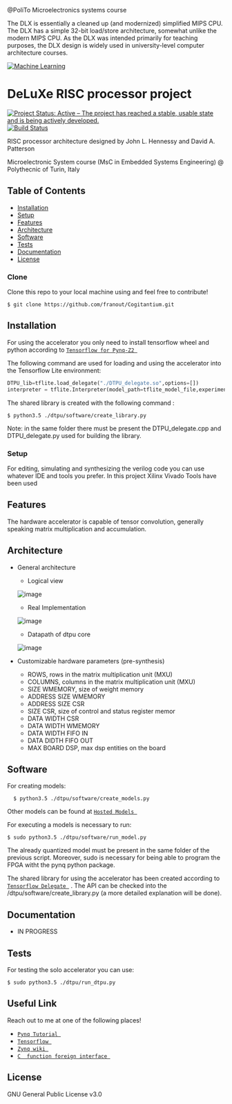 @PoliTo Microelectronics systems course 



The DLX is essentially a cleaned up (and modernized) simplified MIPS CPU. The DLX has a simple 32-bit load/store architecture, somewhat unlike the modern MIPS CPU. As the DLX was intended primarily for teaching purposes, the DLX design is widely used in university-level computer architecture courses. 


<a href="https://mytechdecisions.com"><img src="https://mytechdecisions.com/wp-content/uploads/2019/09/AdobeStock_245601545.jpeg" title="Machine Learning" ></a>

<!-- [![FVCproductions](https://avatars1.githubusercontent.com/u/4284691?v=3&s=200)](http://fvcproductions.com) -->


# DeLuXe RISC processor project 

[![Project Status: Active – The project has reached a stable, usable state and is being actively developed.](https://www.repostatus.org/badges/latest/active.svg)](https://www.repostatus.org/#active)
[![Build Status](http://img.shields.io/travis/badges/badgerbadgerbadger.svg?style=flat-square)](https://travis-ci.org/badges/badgerbadgerbadger) 

RISC processor architecture designed by John L. Hennessy and David A. Patterson

Microelectronic System course (MsC in Embedded Systems Engineering)  @ Polythecnic of Turin, Italy


## Table of Contents 


- [Installation](#installation)
- [Setup](#setup)
- [Features](#features)
- [Architecture](#architecture)
- [Software](#software)
- [Tests](#tests)
- [Documentation](#documentation)
- [License](#license)


### Clone
 Clone this repo to your local machine using and feel free to contribute!
  ```shell
  $ git clone https://github.com/franout/Cogitantium.git
  ```
  
## Installation
For using the accelerator you only need to install tensorflow wheel and python according to   <a href="https://github.com/franout/tensorflow_for_pynqz2" target="_blank">`Tensorflow for Pynq-Z2 `</a>


The following command are used for loading and using the accelerator into the Tensorflow Lite environment:
```python
DTPU_lib=tflite.load_delegate("./DTPU_delegate.so",options=[])
interpreter = tflite.Interpreter(model_path=tflite_model_file,experimental_delegates=[DTPU_lib])
```
The shared library is created with the following command :
  ```shell
  $ python3.5 ./dtpu/software/create_library.py
  ```
Note: in the same folder there must be present the DTPU_delegate.cpp and DTPU_delegate.py used for building the library.

### Setup
 For editing, simulating and synthesizing the verilog code you can use whatever IDE and tools you prefer.
  In this project Xilinx Vivado Tools have been used
  
  

## Features
The hardware accelerator is capable of tensor convolution, generally speaking matrix multiplication and accumulation.
## Architecture
- General architecture
  * Logical view
  
  ![image](documentation/chalmers_template/figure/logical_view.png)
  
  * Real Implementation 
  
  ![image](documentation/chalmers_template/figure/accelerator_schematic.png)
  
  * Datapath of dtpu core
  
  ![image](documentation/chalmers_template/figure/datapath_dtpu_core.png)

- Customizable hardware parameters (pre-synthesis)
    * ROWS, rows in the matrix multiplication unit (MXU)
    * COLUMNS, columns in the matrix multiplication unit (MXU)
    * SIZE WMEMORY, size of weight memory
    * ADDRESS SIZE WMEMORY
    * ADDRESS SIZE CSR
    * SIZE CSR, size of control and status register memor
    * DATA WIDTH CSR
    * DATA WIDTH WMEMORY
    * DATA WIDTH FIFO IN
    * DATA DIDTH FIFO OUT
    * MAX BOARD DSP, max dsp entities on the board

## Software
For creating models:
```shell
  $ python3.5 ./dtpu/software/create_models.py
  ```

Other models can be found at  <a href="https://www.tensorflow.org/lite/guide/hosted_models" target="_blank">`Hosted Models `</a>
  
For executing a models is necessary to run:
  ```shell
  $ sudo python3.5 ./dtpu/software/run_model.py
  ```
The already quantized model must be present in the same folder of the previous script. Moreover, sudo is necessary for being able to program the FPGA witht the pynq python package.

The shared library for using the accelerator has been created according to <a href="https://www.tensorflow.org/lite/performance/delegates" target="_blank">`Tensorflow Delegate `</a> . The API can be checked into the /dtpu/software/create_library.py (a more detailed explanation will be done).
## Documentation 
- IN PROGRESS

## Tests 
For testing the solo accelerator you can use:
  ```shell
  $ sudo python3.5 ./dtpu/run_dtpu.py
  ```

## Useful Link 

Reach out to me at one of the following places!

-  <a href="https://pynq.readthedocs.io/en/v2.5/getting_started/pynq_z2_setup.html" target="_blank">`Pynq Tutorial `</a>
-  <a href="https://www.tensorflow.org/">`Tensorflow `</a>
-  <a href="https://xilinx-wiki.atlassian.net/wiki/spaces/A/overview" target="_blank">`Zynq wiki `</a>
-  <a href="https://cffi.readthedocs.io/en/latest/" target="_blank">`C  function foreign interface `</a>



## License
GNU General Public License v3.0



